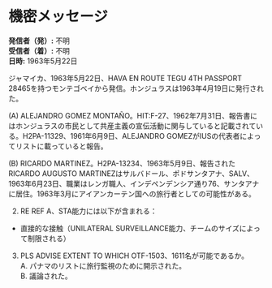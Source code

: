 # 機密メッセージ

**発信者（発）:** 不明  
**受信者（着）:** 不明  
**日時:** 1963年5月22日

ジャマイカ、1963年5月22日、HAVA EN ROUTE TEGU 4TH PASSPORT 28465を持つモンテゴベイから発信。ホンジュラスは1963年4月19日に発行された。

(A) ALEJANDRO GOMEZ MONTAÑO。HIT:F-27、1962年7月31日、報告書にはホンジュラスの市民として共産主義の宣伝活動に関与していると記載されている。H2PA-11329、1961年6月9日、ALEJANDRO GOMEZがIUSの代表者によってリストに載っていると報告。

(B) RICARDO MARTINEZ。H2PA-13234、1963年5月9日、報告されたRICARDO AUGUSTO MARTINEZはサルバドール、ポドサンタアナ、SALV、1963年6月23日、職業はレンガ職人、インデペンデンシア通り76、サンタアナに居住。1963年3月にアイアンカーテン国への旅行者としての可能性がある。

2. RE REF A、STA能力には以下が含まれる：  
- 直接的な接触（UNILATERAL SURVEILLANCE能力、チームのサイズによって制限される）

3. PLS ADVISE EXTENT TO WHICH OTF-1503、1611名が可能であるか。  
A. パナマのリストに旅行監視のために開示された。  
B. 議論された。